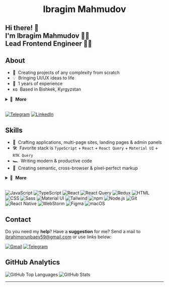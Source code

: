 <h1 align="center">Ibragim Mahmudov</h1>

## Hi there! 👋<br>I'm Ibragim Mahmudov 🦸‍♂️<br>Lead Frontend Engineer 👨‍💻

## About

- 🚀 &nbsp;Creating projects of any complexity from scratch
- 💡 &nbsp;Bringing UI/UX ideas to life
- 💼 &nbsp;1 years of experience
- ᴋɢ &nbsp;Based in Bishkek, Kyrgyzstan

<details>
  <summary>🔽 &nbsp;<strong>More</strong></summary>

- 👔 &nbsp;Organized & standalone
- 🤓 &nbsp;Love to code
- 🌱 &nbsp;Constantly learning
- 📐 &nbsp;Prone to perfectionism
- 🏃‍♂️ &nbsp;Sports lover
- ⛰ &nbsp;I dream of traveling
- ☕️ &nbsp;Coffee lover

</details>&nbsp;

[<a href='https://t.me/NitroCoderX'><img src="https://img.shields.io/badge/-Telegram-26a5e4?logo=telegram&logoColor=white" alt="Telegram" /></a>](telegram)
[<img src="https://img.shields.io/badge/-Instagram-df7f57?logo=instagram&logoColor=white" alt="LinkedIn" />][instagram]

## Skills

- 👾 &nbsp;Crafting applications, multi-page sites, landing pages & admin panels
- 🛠 &nbsp;Favorite stack is `TypeScript` + `React` + `React Query` + `Material UI` + `RTK Query`
- 🏎 &nbsp;Writing modern & productive code
- 🎨 &nbsp;Creating semantic, cross-browser & pixel-perfect markup

<details>
  <summary>🔽 &nbsp;<strong>More</strong></summary>

- ✅ &nbsp;Creating reliable & well-functioning interfaces
- 🧠 &nbsp;Choosing a simple way to solve the problem
- 🧩 &nbsp;Using a lot of patterns & techniques
- 🧱 &nbsp;Building a modular & optimal project architecture
- 🔧 &nbsp;Using modern frameworks, libraries, and tools
- 📱 &nbsp;Implementing responsive interface & animations
- 🧹 &nbsp;Following a consistent code style
- 📒 &nbsp;Planing & decomposing tasks
- 🐣 &nbsp;Making code reviews & teaching

</details>&nbsp;

![JavaScript](https://img.shields.io/badge/-JavaScript-282828?logo=javascript&logoColor=f7df1e)
![TypeScript](https://img.shields.io/badge/-TypeScript-282828?logo=typescript&logoColor=3178c6)
![React](https://img.shields.io/badge/-React-282828?logo=react&logoColor=61dafb)
![React Query](https://img.shields.io/badge/-React_Query-282828?logo=reactquery&logoColor=ff4154)
![Redux](https://img.shields.io/badge/-Redux-282828?logo=redux&logoColor=764abc)
![HTML](https://img.shields.io/badge/-HTML-282828?logo=html5&logoColor=e34f26)
![CSS](https://img.shields.io/badge/-CSS-282828?logo=css3&logoColor=1572b6)
![Sass](https://img.shields.io/badge/-Sass-282828?logo=sass&logoColor=cc6699)
![Material UI](https://img.shields.io/badge/-Material_UI-282828?logo=MUI&logoColor=0081cb)
![Tailwind](https://img.shields.io/badge/-Tailwind-282828?logo=tailwindcss&logoColor=35bdf7)
![npm](https://img.shields.io/badge/-npm-282828?logo=npm&logoColor=cc0100)
![Node.js](https://img.shields.io/badge/-Node.js-282828?logo=node.js&logoColor=339933)
![Git](https://img.shields.io/badge/-Git-282828?logo=git&logoColor=f05032)
![React Native](https://img.shields.io/badge/-React_Native-282828?logo=react&logoColor=61dafb)
![WebStorm](https://img.shields.io/badge/-WebStorm-282828?logo=webstorm&logoColor=d2e95c)
![Figma](https://img.shields.io/badge/-Figma-282828?logo=figma&logoColor=f24e1e)
![macOS](https://img.shields.io/badge/-macOS-282828?logo=macos&logoColor=white)

## Contact

Do you need my **help**? Have a **suggestion** for me? Send a mail to ibrahimorunbaev59@gmail.com or use links below:

[<img src="https://img.shields.io/badge/-Gmail-ea4335?logo=gmail&logoColor=white" alt="Gmail" />](email)
[<img src="https://img.shields.io/badge/-Telegram-26a5e4?logo=telegram&logoColor=white" alt="Telegram" />](telegram)

## GitHub Analytics

<img src="https://github-readme-stats.vercel.app/api/top-langs/?username=MahmudovIbragim&layout=compact&theme=tokyonight" alt="GitHub Top Languages" />
<img src="https://github-readme-stats.vercel.app/api?username=MahmudovIbragim&hide=prs,issues,contribs&show_icons=true&theme=tokyonight" alt="GitHub Stats" />

---


[telegram]: https://t.me/NitroCoderX
[instagram]: https://www.instagram.com/m__ibra___/
[email]: ibrahimorunbaev59@gmail.com
